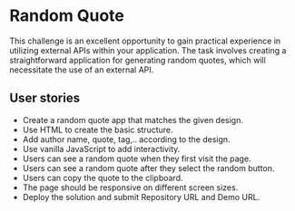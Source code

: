 # Random Quote

This challenge is an excellent opportunity to gain practical experience in utilizing external APIs within your application. The task involves creating a straightforward application for generating random quotes, which will necessitate the use of an external API.

## User stories

- Create a random quote app that matches the given design.
- Use HTML to create the basic structure.
- Add author name, quote, tag,.. according to the design.
- Use vanilla JavaScript to add interactivity.
- Users can see a random quote when they first visit the page.
- Users can see a random quote after they select the random button.
- Users can copy the quote to the clipboard.
- The page should be responsive on different screen sizes.
- Deploy the solution and submit Repository URL and Demo URL.
